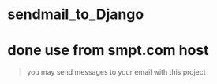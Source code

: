 # sendmail_to_Django
# done use from smpt.com host 
> you may send messages to your email with this project

